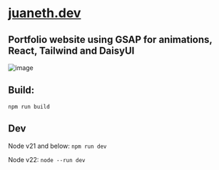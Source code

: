 # [juaneth.dev](https://juaneth.dev)
## Portfolio website using GSAP for animations, React, Tailwind and DaisyUI

![image](https://github.com/juaneth/juaneth.dev/assets/68202118/41b8ff8e-2ab9-4da4-a37e-91f4885ba054)

## Build:

`npm run build`

## Dev

Node v21 and below: `npm run dev`

Node v22: `node --run dev`
